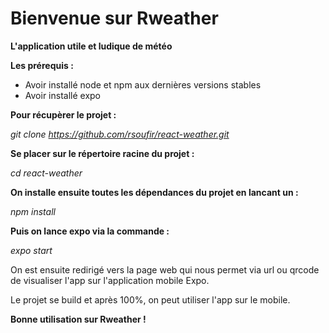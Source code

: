 # Bienvenue sur Rweather
**L'application utile et ludique de météo**

__Les prérequis :__

- Avoir installé node et npm aux dernières versions stables
- Avoir installé expo

__Pour récupèrer le projet :__ 

*git clone https://github.com/rsoufir/react-weather.git*

__Se placer sur le répertoire racine du projet :__ 

*cd react-weather*

__On installe ensuite toutes les dépendances du projet en lancant un :__ 

*npm install*

__Puis on lance expo via la commande :__ 

*expo start*

On est ensuite redirigé vers la page web qui nous permet via url ou qrcode de visualiser l'app sur l'application mobile Expo.

Le projet se build et après 100%, on peut utiliser l'app sur le mobile.

__Bonne utilisation sur Rweather !__ 
